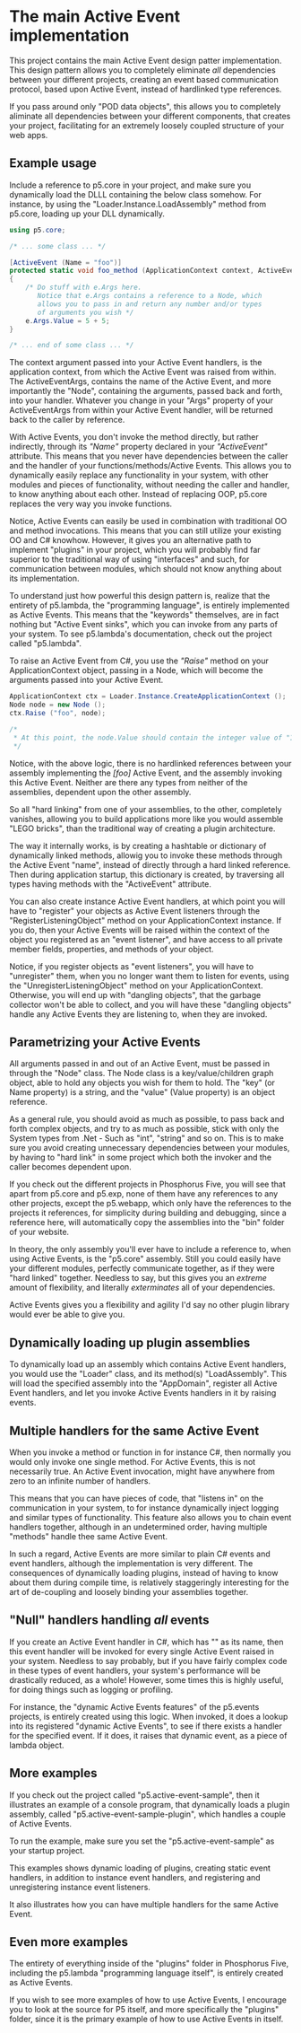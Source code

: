 The main Active Event implementation
========

This project contains the main Active Event design patter implementation.
This design pattern allows you to completely eliminate _all_ dependencies
between your different projects, creating an event based communication protocol,
based upon Active Event, instead of hardlinked type references.

If you pass around only "POD data objects", this allows you to completely
aliminate all dependencies between your different components, that creates
your project, facilitating for an extremely loosely coupled structure of your
web apps.

## Example usage

Include a reference to p5.core in your project, and make sure you dynamically
load the DLLL containing the below class somehow. For instance, by using the 
"Loader.Instance.LoadAssembly" method from p5.core, loading up your DLL dynamically.

```csharp
using p5.core;

/* ... some class ... */

[ActiveEvent (Name = "foo")]
protected static void foo_method (ApplicationContext context, ActiveEventArgs e)
{
    /* Do stuff with e.Args here.
       Notice that e.Args contains a reference to a Node, which
       allows you to pass in and return any number and/or types 
       of arguments you wish */
    e.Args.Value = 5 + 5;
}

/* ... end of some class ... */
```

The context argument passed into your Active Event handlers, is the application
context, from which the Active Event was raised from within. The ActiveEventArgs,
contains the name of the Active Event, and more importantly the "Node", containing
the arguments, passed back and forth, into your handler. Whatever you change in your
"Args" property of your ActiveEventArgs from within your Active Event handler, will 
be returned back to the caller by reference.

With Active Events, you don't invoke the method directly, but rather indirectly,
through its *"Name"* property declared in your *"ActiveEvent"* attribute. This
means that you never have dependencies between the caller and the handler of
your functions/methods/Active Events. This allows you to dynamically easily 
replace any functionality in your system, with other modules and pieces of 
functionality, without needing the caller and handler, to know anything about 
each other. Instead of replacing OOP, p5.core replaces the very way you invoke
functions.

Notice, Active Events can easily be used in combination with traditional
OO and method invocations. This means that you can still utilize your existing
OO and C# knowhow. However, it gives you an alternative path to implement 
"plugins" in your project, which you will probably find far superior to
the traditional way of using "interfaces" and such, for communication between
modules, which should not know anything about its implementation.

To understand just how powerful this design pattern is, realize that the
entirety of p5.lambda, the "programming language", is entirely implemented
as Active Events. This means that the "keywords" themselves, are in fact
nothing but "Active Event sinks", which you can invoke from any parts of
your system. To see p5.lambda's documentation, check out the project called
"p5.lambda".

To raise an Active Event from C#, you use the *"Raise"* method on your 
ApplicationContext object, passing in a Node, which will become the arguments 
passed into your Active Event.

```csharp
ApplicationContext ctx = Loader.Instance.CreateApplicationContext ();
Node node = new Node ();
ctx.Raise ("foo", node);

/*
 * At this point, the node.Value should contain the integer value of "10".
 */
```

Notice, with the above logic, there is no hardlinked references between your assembly
implementing the *[foo]* Active Event, and the assembly invoking this Active Event. Neither
are there any types from neither of the assemblies, dependent upon the other assembly.

So all "hard linking" from one of your assemblies, to the other, completely vanishes, allowing
you to build applications more like you would assemble "LEGO bricks", than the traditional
way of creating a plugin architecture.

The way it internally works, is by creating a hashtable or dictionary of dynamically linked
methods, allowig you to invoke these methods through the Active Event "name", instead of
directly through a hard linked reference. Then during application startup, this
dictionary is created, by traversing all types having methods with the "ActiveEvent" attribute.

You can also create instance Active Event handlers, at which point you will have to "register"
your objects as Active Event listeners through the "RegisterListeningObject" method on your
ApplicationContext instance. If you do, then your Active Events will be raised within the context
of the object you registered as an "event listener", and have access to all private member fields,
properties, and methods of your object.

Notice, if you register objects as "event listeners", you will have to "unregister" them, when
you no longer want them to listen for events, using the "UnregisterListeningObject" method on
your ApplicationContext. Otherwise, you will end up with "dangling objects", that the garbage 
collector won't be able to collect, and you will have these "dangling objects" handle any
Active Events they are listening to, when they are invoked.

## Parametrizing your Active Events

All arguments passed in and out of an Active Event, must be passed in through the "Node" class.
The Node class is a key/value/children graph object, able to hold any objects you wish for them
to hold. The "key" (or Name property) is a string, and the "value" (Value property) is an object
reference.

As a general rule, you should avoid as much as possible, to pass back and forth complex objects,
and try to as much as possible, stick with only the System types from .Net - Such as "int", 
"string" and so on. This is to make sure you avoid creating unnecessary dependencies between
your modules, by having to "hard link" in some project which both the invoker and the caller 
becomes dependent upon.

If you check out the different projects in Phosphorus Five, you will see that apart from p5.core
and p5.exp, none of them have any references to any other projects, except the p5.webapp, which
only have the references to the projects it references, for simplicity during building and debugging,
since a reference here, will automatically copy the assemblies into the "bin" folder of your website.

In theory, the only assembly you'll ever have to include a reference to, when using Active Events,
is the "p5.core" assembly. Still you could easily have your different modules, perfectly communicate
together, as if they were "hard linked" together. Needless to say, but this gives you an _extreme_
amount of flexibility, and literally _exterminates_ all of your dependencies.

Active Events gives you a flexibility and agility I'd say no other plugin library would ever
be able to give you.

## Dynamically loading up plugin assemblies

To dynamically load up an assembly which contains Active Event handlers, you would use the "Loader"
class, and its method(s) "LoadAssembly". This will load the specified assembly into the "AppDomain",
register all Active Event handlers, and let you invoke Active Events handlers in it by raising events.

## Multiple handlers for the same Active Event

When you invoke a method or function in for instance C#, then normally you would only invoke one
single method. For Active Events, this is not necessarily true. An Active Event invocation, might 
have anywhere from zero to an infinite number of handlers.

This means that you can have pieces of code, that "listens in" on the communication in your system,
to for instance dynamically inject logging and similar types of functionality. This feature also
allows you to chain event handlers together, although in an undetermined order, having multiple
"methods" handle thee same Active Event.

In such a regard, Active Events are more similar to plain C# events and event handlers, although the
implementation is very different. The consequences of dynamically loading plugins, instead
of having to know about them during compile time, is relatively staggeringly interesting for the
art of de-coupling and loosely binding your assemblies together.

## "Null" handlers handling _all_ events

If you create an Active Event handler in C#, which has "" as its name, then this event handler will be
invoked for every single Active Event raised in your system. Needless to say probably, but if you
have fairly complex code in these types of event handlers, your system's performance will be drastically
reduced, as a whole! However, some times this is highly useful, for doing things such as logging or profiling.

For instance, the "dynamic Active Events features" of the p5.events projects, is entirely created
using this logic. When invoked, it does a lookup into its registered "dynamic Active Events", to see if there
exists a handler for the specified event. If it does, it raises that dynamic event, as a piece of lambda 
object.

## More examples

If you check out the project called "p5.active-event-sample", then it illustrates an example of a 
console program, that dynamically loads a plugin assembly, called "p5.active-event-sample-plugin",
which handles a couple of Active Events.

To run the example, make sure you set the "p5.active-event-sample" as your startup project.

This examples shows dynamic loading of plugins, creating static event handlers, in addition to
instance event handlers, and registering and unregistering instance event listeners.

It also illustrates how you can have multiple handlers for the same Active Event.

## Even more examples

The entirety of everything inside of the "plugins" folder in Phosphorus Five, including the 
p5.lambda "programming language itself", is entirely created as Active Events.

If you wish to see more examples of how to use Active Events, I encourage you to look at the 
source for P5 itself, and more specifically the "plugins" folder, since it is the primary example 
of how to use Active Events in itself.



